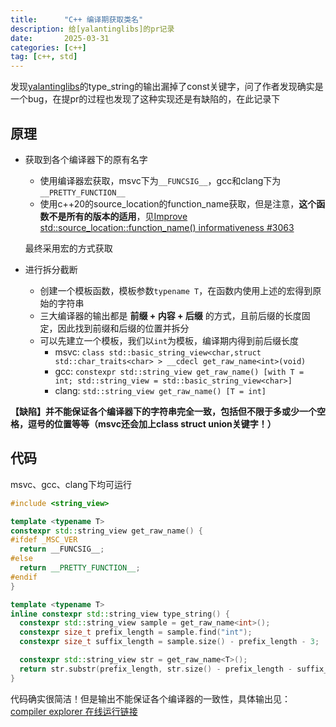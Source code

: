 ```yaml
---
title:      "C++ 编译期获取类名"
description: 给[yalantinglibs]的pr记录
date:       2025-03-31
categories: [c++]
tag: [c++, std]
---
```


发现[yalantinglibs](https://github.com/alibaba/yalantinglibs/pull/874)的type_string的输出漏掉了const关键字，问了作者发现确实是一个bug，在提pr的过程也发现了这种实现还是有缺陷的，在此记录下

## 原理

* 获取到各个编译器下的原有名字
  * 使用编译器宏获取，msvc下为`__FUNCSIG__`，gcc和clang下为`__PRETTY_FUNCTION__`
  * 使用c++20的source_location的function_name获取，但是注意，**这个函数不是所有的版本的适用**，见[Improve std::source_location::function_name() informativeness #3063](https://github.com/microsoft/STL/issues/3063)

  最终采用宏的方式获取
* 进行拆分截断
  * 创建一个模板函数，模板参数`typename T`，在函数内使用上述的宏得到原始的字符串
  * 三大编译器的输出都是 **前缀 + 内容 + 后缀** 的方式，且前后缀的长度固定，因此找到前缀和后缀的位置并拆分
  * 可以先建立一个模板，我们以`int`为模板，编译期内得到前后缀长度
    * msvc: `class std::basic_string_view<char,struct std::char_traits<char> > __cdecl get_raw_name<int>(void)`
    * gcc: `constexpr std::string_view get_raw_name() [with T = int; std::string_view = std::basic_string_view<char>]`
    * clang: `std::string_view get_raw_name() [T = int]`

**【缺陷】并不能保证各个编译器下的字符串完全一致，包括但不限于多或少一个空格，逗号的位置等等（msvc还会加上class struct union关键字！）**

## 代码

msvc、gcc、clang下均可运行

``` c++
#include <string_view>

template <typename T>
constexpr std::string_view get_raw_name() {
#ifdef _MSC_VER
  return __FUNCSIG__;
#else
  return __PRETTY_FUNCTION__;
#endif
}

template <typename T>
inline constexpr std::string_view type_string() {
  constexpr std::string_view sample = get_raw_name<int>();
  constexpr size_t prefix_length = sample.find("int");
  constexpr size_t suffix_length = sample.size() - prefix_length - 3;

  constexpr std::string_view str = get_raw_name<T>();
  return str.substr(prefix_length, str.size() - prefix_length - suffix_length);
}
```

代码确实很简洁！但是输出不能保证各个编译器的一致性，具体输出见：
[compiler explorer 在线运行链接](https://www.godbolt.org/z/dncsebqKv)
